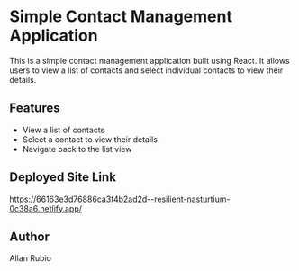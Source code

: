 # Simple Contact Management Application

This is a simple contact management application built using React. It allows users to view a list of contacts and select individual contacts to view their details.

## Features

- View a list of contacts
- Select a contact to view their details
- Navigate back to the list view


## Deployed Site Link 

https://66163e3d76886ca3f4b2ad2d--resilient-nasturtium-0c38a6.netlify.app/


## Author 

Allan Rubio
